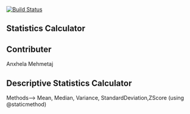 [![Build Status](https://travis-ci.com/AnxhelaMehmetaj/Statistics_Calculator.svg?branch=master)](https://travis-ci.com/AnxhelaMehmetaj/Statistics_Calculator)

## Statistics Calculator 

 ## Contributer
 Anxhela Mehmetaj
 
 ## Descriptive Statistics Calculator 
  Methods--> Mean, Median, Variance, StandardDeviation,ZScore (using @staticmethod)
  
